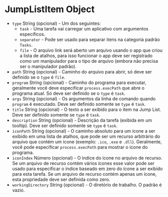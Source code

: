 # JumpListItem Object

* `type` String (opcional) - Um dos seguintes:
  * `task` - Uma tarefa vai carregar um aplicativo com argumentos específicos.
  * `separator` - Pode ser usado para separar itens na categoria padrão `Tasks`.
  * `file` - O arquivo link será aberto um arquivo usando o app que criou a lista de atalhos, para isso funcionar o app deve ser registrado como um manipulador para o tipo de arquivo (embora não precisa ser o manipulador padrão).
* `path` String (opcional) - Caminho do arquivo para abrir, só deve ser definido se o `type` é `file`.
* `program` String (opcional) - Caminho do programa para executar, geralmente você deve especificar `process.execPath` que abre o programa atual. Só deve ser definido se o `type` é `task`.
* `args` String (opcional) - Os argumentos da linha de comando quando `program` é executado. Deve ser definido somente se `type` é `task`.
* `title` String (opcional) - O texto a ser exibido para o item na Jump List. Deve ser definido somente se `type` é `task`.
* `description` String (opcional) - Descrição da tarefa (exibida em um tooltip). Deve ser definido somente se `type` é `task`.
* `iconPath` String (opcional) - O caminho absoluto para um ícone a ser exibido em uma lista de atalhos, que pode ser um recurso arbitrário do arquivo que contém um ícone (exemplo: `.ico`, `.exe` e `.dll`). Geralmente, você pode especificar `process.execPath` para mostrar o ícone do programa.
* `iconIndex` Número (opcional) - O índice do ícone no arquivo de recurso. Se um arquivo de recurso contém vários ícones esse valor pode ser usado para especificar o índice baseado em zero do ícone a ser exibido para esta tarefa. Se um arquivo de recurso contém apenas um ícone, esta propriedade deve ser definida como zero.
* `workingDirectory` String (opcional) - O diretório de trabalho. O padrão é vazio.
